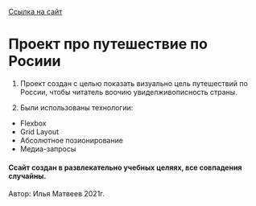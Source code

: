 [Ссылка на сайт](https://laskovoebo.github.io/russian-travel/)
# Проект про путешествие по Росиии

1. Проект создан с целью показать визуально цель путешествий по России, 
чтобы читатель воочию увиделживописность страны. 

2. Были использованы технологии:

* Flexbox
* Grid Layout
* Абсолютное позионирование
* Медиа-запросы

#### Ссайт создан в развлекательно учебных целяях, все совпадения случайны.
Автор: Илья Матвеев 2021г. 

